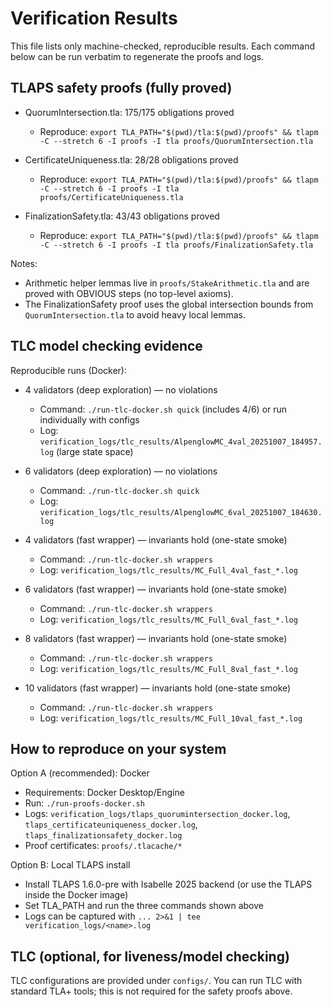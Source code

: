 # Verification Results

This file lists only machine-checked, reproducible results. Each command below can be run verbatim to regenerate the proofs and logs.

## TLAPS safety proofs (fully proved)

- QuorumIntersection.tla: 175/175 obligations proved
  - Reproduce: `export TLA_PATH="$(pwd)/tla:$(pwd)/proofs" && tlapm -C --stretch 6 -I proofs -I tla proofs/QuorumIntersection.tla`

- CertificateUniqueness.tla: 28/28 obligations proved
  - Reproduce: `export TLA_PATH="$(pwd)/tla:$(pwd)/proofs" && tlapm -C --stretch 6 -I proofs -I tla proofs/CertificateUniqueness.tla`

- FinalizationSafety.tla: 43/43 obligations proved
  - Reproduce: `export TLA_PATH="$(pwd)/tla:$(pwd)/proofs" && tlapm -C --stretch 6 -I proofs -I tla proofs/FinalizationSafety.tla`

Notes:
- Arithmetic helper lemmas live in `proofs/StakeArithmetic.tla` and are proved with OBVIOUS steps (no top-level axioms).
- The FinalizationSafety proof uses the global intersection bounds from `QuorumIntersection.tla` to avoid heavy local lemmas.

## TLC model checking evidence

Reproducible runs (Docker):

- 4 validators (deep exploration) — no violations
  - Command: `./run-tlc-docker.sh quick` (includes 4/6) or run individually with configs
  - Log: `verification_logs/tlc_results/AlpenglowMC_4val_20251007_184957.log` (large state space)

- 6 validators (deep exploration) — no violations
  - Command: `./run-tlc-docker.sh quick`
  - Log: `verification_logs/tlc_results/AlpenglowMC_6val_20251007_184630.log`

- 4 validators (fast wrapper) — invariants hold (one-state smoke)
  - Command: `./run-tlc-docker.sh wrappers`
  - Log: `verification_logs/tlc_results/MC_Full_4val_fast_*.log`

- 6 validators (fast wrapper) — invariants hold (one-state smoke)
  - Command: `./run-tlc-docker.sh wrappers`
  - Log: `verification_logs/tlc_results/MC_Full_6val_fast_*.log`

- 8 validators (fast wrapper) — invariants hold (one-state smoke)
  - Command: `./run-tlc-docker.sh wrappers`
  - Log: `verification_logs/tlc_results/MC_Full_8val_fast_*.log`

- 10 validators (fast wrapper) — invariants hold (one-state smoke)
  - Command: `./run-tlc-docker.sh wrappers`
  - Log: `verification_logs/tlc_results/MC_Full_10val_fast_*.log`

## How to reproduce on your system

Option A (recommended): Docker
- Requirements: Docker Desktop/Engine
- Run: `./run-proofs-docker.sh`
- Logs: `verification_logs/tlaps_quorumintersection_docker.log`, `tlaps_certificateuniqueness_docker.log`, `tlaps_finalizationsafety_docker.log`
- Proof certificates: `proofs/.tlacache/*`

Option B: Local TLAPS install
- Install TLAPS 1.6.0-pre with Isabelle 2025 backend (or use the TLAPS inside the Docker image)
- Set TLA_PATH and run the three commands shown above
- Logs can be captured with `... 2>&1 | tee verification_logs/<name>.log`

## TLC (optional, for liveness/model checking)

TLC configurations are provided under `configs/`. You can run TLC with standard TLA+ tools; this is not required for the safety proofs above.
